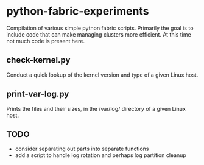 # python-fabric-experiments

Compilation of various simple python fabric scripts. Primarily the goal is
to include code that can make managing clusters more efficient. At this
time not much code is present here.

## check-kernel.py

Conduct a quick lookup of the kernel version and type of a given Linux host.

## print-var-log.py

Prints the files and their sizes, in the /var/log/ directory of a given
Linux host.

## TODO

* consider separating out parts into separate functions
* add a script to handle log rotation and perhaps log partition cleanup
